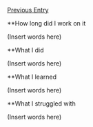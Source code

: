 [Previous Entry]()

**How long did I work on it

(Insert words here)

**What I did

(Insert words here)

**What I learned 

(Insert words here)

**What I struggled with

(Insert words here)